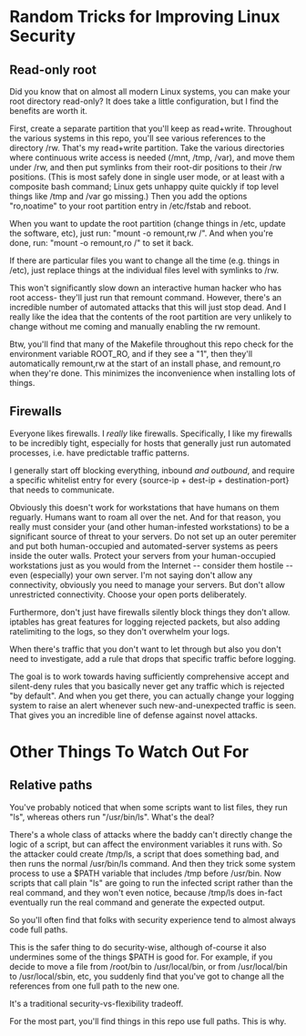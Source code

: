 
# Random Tricks for Improving Linux Security

## Read-only root

Did you know that on almost all modern Linux systems, you can make your root
directory read-only?  It does take a little configuration, but I find the
benefits are worth it.

First, create a separate partition that you'll keep as read+write.  Throughout
the various systems in this repo, you'll see various references to the
directory /rw.  That's my read+write partition.  Take the various directories
where continuous write access is needed (/mnt, /tmp, /var), and move them
under /rw, and then put symlinks from their root-dir positions to their /rw
positions.  (This is most safely done in single user mode, or at least with a
composite bash command; Linux gets unhappy quite quickly if top level things
like /tmp and /var go missing.)  Then you add the options "ro,noatime" to your
root partition entry in /etc/fstab and reboot.

When you want to update the root partition (change things in /etc, update the
software, etc), just run: "mount -o remount,rw /".  And when you're done, run:
"mount -o remount,ro /" to set it back.

If there are particular files you want to change all the time (e.g. things in
/etc), just replace things at the individual files level with symlinks to /rw.

This won't significantly slow down an interactive human hacker who has root
access- they'll just run that remount command.  However, there's an incredible
number of automated attacks that this will just stop dead.  And I really like
the idea that the contents of the root partition are very unlikely to change
without me coming and manually enabling the rw remount.

Btw, you'll find that many of the Makefile throughout this repo check for the
environment variable ROOT_RO, and if they see a "1", then they'll
automatically remount,rw at the start of an install phase, and remount,ro when
they're done.  This minimizes the inconvenience when installing lots of
things.


## Firewalls

Everyone likes firewalls.  I *really* like firewalls.  Specifically, I like my
firewalls to be incredibly tight, especially for hosts that generally just run
automated processes, i.e. have predictable traffic patterns.

I generally start off blocking everything, inbound *and outbound*, and require
a specific whitelist entry for every {source-ip + dest-ip + destination-port}
that needs to communicate.

Obviously this doesn't work for workstations that have humans on them
reguarly.  Humans want to roam all over the net.  And for that reason, you
really must consider your (and other human-infested workstations) to be a
significant source of threat to your servers.  Do not set up an outer
peremiter and put both human-occupied and automated-server systems as peers
inside the outer walls.  Protect your servers from your human-occupied
workstations just as you would from the Internet -- consider them hostile --
even (especially) your own server.  I'm not saying don't allow any
connectivity, obviously you need to manage your servers.  But don't allow
unrestricted connectivity.  Choose your open ports deliberately.

Furthermore, don't just have firewalls silently block things they don't allow.
iptables has great features for logging rejected packets, but also adding
ratelimiting to the logs, so they don't overwhelm your logs.

When there's traffic that you don't want to let through but also you don't
need to investigate, add a rule that drops that specific traffic before
logging.

The goal is to work towards having sufficiently comprehensive accept and
silent-deny rules that you basically never get any traffic which is rejected
"by default".  And when you get there, you can actually change your logging
system to raise an alert whenever such new-and-unexpected traffic is seen.
That gives you an incredible line of defense against novel attacks.


# Other Things To Watch Out For

## Relative paths

You've probably noticed that when some scripts want to list files, they run
"ls", whereas others run "/usr/bin/ls".  What's the deal?

There's a whole class of attacks where the baddy can't directly change the
logic of a script, but can affect the environment variables it runs with.  So
the attacker could create /tmp/ls, a script that does something bad, and then
runs the normal /usr/bin/ls command.  And then they trick some system process
to use a $PATH variable that includes /tmp before /usr/bin.  Now scripts that
call plain "ls" are going to run the infected script rather than the real
command, and they won't even notice, because /tmp/ls does in-fact eventually
run the real command and generate the expected output.

So you'll often find that folks with security experience tend to almost always
code full paths.

This is the safer thing to do security-wise, although of-course it also
undermines some of the things $PATH is good for.  For example, if you decide
to move a file from /root/bin to /usr/local/bin, or from /usr/local/bin to
/usr/local/sbin, etc, you suddenly find that you've got to change all the
references from one full path to the new one.

It's a traditional security-vs-flexibility tradeoff.

For the most part, you'll find things in this repo use full paths.
This is why.

